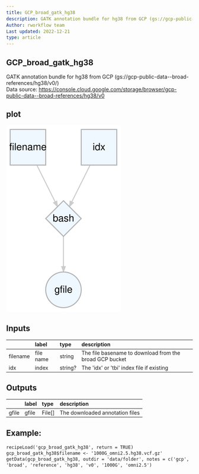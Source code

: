 ```yaml
---
title: GCP_broad_gatk_hg38
description: GATK annotation bundle for hg38 from GCP (gs://gcp-public-data--broad-references/hg38/v0/)
Author: rworkflow team
Last updated: 2022-12-21
type: article
---
```

## GCP_broad_gatk_hg38
GATK annotation bundle for hg38 from GCP (gs://gcp-public-data--broad-references/hg38/v0/)<br>Data source: <https://console.cloud.google.com/storage/browser/gcp-public-data--broad-references/hg38/v0>
## plot
![## GCP_broad_gatk_hg38](/plots/gcp_broad_gatk_hg38.svg)
## Inputs
|         |label     |type    |description                                             |
|:--------|:---------|:-------|:-------------------------------------------------------|
|filename |file name |string  |The file basename to download from the broad GCP bucket |
|idx      |index     |string? |The 'idx' or 'tbi' index file if existing               |
## Outputs
|      |label |type   |description                     |
|:-----|:-----|:------|:-------------------------------|
|gfile |gfile |File[] |The downloaded annotation files |
## Example:
```
recipeLoad('gcp_broad_gatk_hg38', return = TRUE)
gcp_broad_gatk_hg38$filename <- '1000G_omni2.5.hg38.vcf.gz'
getData(gcp_broad_gatk_hg38, outdir = 'data/folder', notes = c('gcp', 'broad', 'reference', 'hg38', 'v0', '1000G', 'omni2.5')
```

